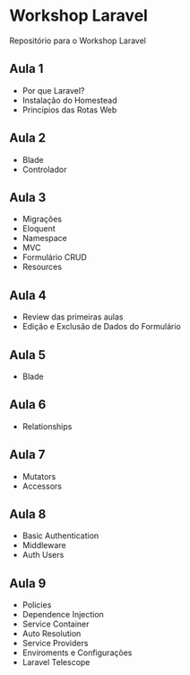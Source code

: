 # Workshop Laravel
Repositório para o Workshop Laravel

## Aula 1
* Por que Laravel?
* Instalação do Homestead
* Princípios das Rotas Web

## Aula 2
* Blade
* Controlador

## Aula 3
* Migrações
* Eloquent
* Namespace
* MVC
* Formulário CRUD
* Resources

## Aula 4
* Review das primeiras aulas
* Edição e Exclusão de Dados do Formulário

## Aula 5 
* Blade 

## Aula 6
* Relationships

## Aula 7
* Mutators
* Accessors

## Aula 8
* Basic Authentication
* Middleware
* Auth Users

## Aula 9
* Policies
* Dependence Injection
* Service Container
* Auto Resolution
* Service Providers
* Enviroments e Configurações
* Laravel Telescope